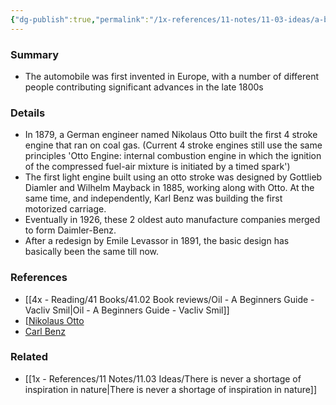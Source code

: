 ```yaml
---
{"dg-publish":true,"permalink":"/1x-references/11-notes/11-03-ideas/a-brief-history-of-the-petrol-engine/","title":"A brief history of the petrol engine","dgShowBacklinks":false}
---
```



### Summary
- The automobile was first invented in Europe, with a number of different people contributing significant advances in the late 1800s

### Details
- In 1879, a German engineer named Nikolaus Otto built the first 4 stroke engine that ran on coal gas. (Current 4 stroke engines still use the same principles 'Otto Engine: internal combustion engine in which the ignition of the compressed fuel-air mixture is initiated by a timed spark')
- The first light engine built using an otto stroke was designed by Gottlieb Diamler and Wilhelm Mayback in 1885, working along with Otto. At the same time, and independently, Karl Benz was building the first motorized carriage.
- Eventually in 1926, these 2 oldest auto manufacture companies merged to form Daimler-Benz.
- After a redesign by Emile Levassor in 1891, the basic design has basically been the same till now.

### References
- [[4x - Reading/41 Books/41.02 Book reviews/Oil - A Beginners Guide - Vacliv Smil\|Oil - A Beginners Guide - Vacliv Smil]]
- [[Nikolaus Otto](https://en.wikipedia.org/wiki/Nicolaus_Otto)
- [Carl Benz](https://en.wikipedia.org/wiki/Carl_Benz)

### Related
- [[1x - References/11 Notes/11.03 Ideas/There is never a shortage of inspiration in nature\|There is never a shortage of inspiration in nature]]
